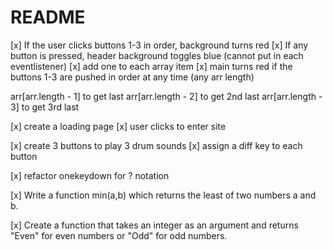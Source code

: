 # README

[x] If the user clicks buttons 1-3 in order, background turns red
[x] If any button is pressed, header background toggles blue (cannot put in each eventlistener)
[x] add one to each array item
[x] main turns red if the buttons 1-3 are pushed in order at any time (any arr length)

arr[arr.length - 1] to get last
arr[arr.length - 2] to get 2nd last
arr[arr.length - 3] to get 3rd last

[x] create a loading page
[x] user clicks to enter site

[x] create 3 buttons to play 3 drum sounds
[x] assign a diff key to each button

[x] refactor onekeydown for ? notation

[x] Write a function min(a,b) which returns the least of two numbers a and b.

[x] Create a function that takes an integer as an argument and returns "Even" for even numbers or "Odd" for odd numbers.
